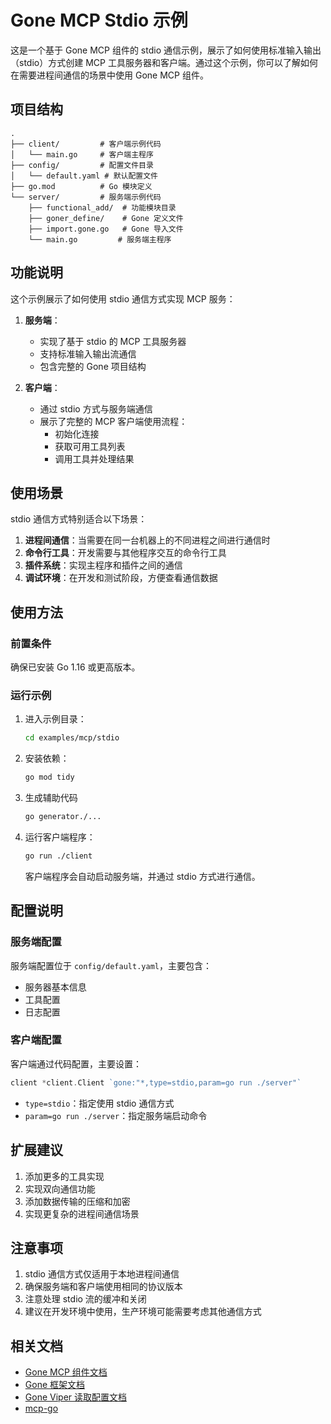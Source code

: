 # Gone MCP Stdio 示例

这是一个基于 Gone MCP 组件的 stdio 通信示例，展示了如何使用标准输入输出（stdio）方式创建 MCP 工具服务器和客户端。通过这个示例，你可以了解如何在需要进程间通信的场景中使用 Gone MCP 组件。

## 项目结构

```
.
├── client/         # 客户端示例代码
│   └── main.go     # 客户端主程序
├── config/         # 配置文件目录
│   └── default.yaml # 默认配置文件
├── go.mod          # Go 模块定义
└── server/         # 服务端示例代码
    ├── functional_add/  # 功能模块目录
    ├── goner_define/    # Gone 定义文件
    ├── import.gone.go   # Gone 导入文件
    └── main.go         # 服务端主程序
```

## 功能说明

这个示例展示了如何使用 stdio 通信方式实现 MCP 服务：

1. **服务端**：
   - 实现了基于 stdio 的 MCP 工具服务器
   - 支持标准输入输出流通信
   - 包含完整的 Gone 项目结构

2. **客户端**：
   - 通过 stdio 方式与服务端通信
   - 展示了完整的 MCP 客户端使用流程：
     - 初始化连接
     - 获取可用工具列表
     - 调用工具并处理结果

## 使用场景

stdio 通信方式特别适合以下场景：

1. **进程间通信**：当需要在同一台机器上的不同进程之间进行通信时
2. **命令行工具**：开发需要与其他程序交互的命令行工具
3. **插件系统**：实现主程序和插件之间的通信
4. **调试环境**：在开发和测试阶段，方便查看通信数据

## 使用方法

### 前置条件

确保已安装 Go 1.16 或更高版本。

### 运行示例

1. 进入示例目录：
   ```bash
   cd examples/mcp/stdio
   ```

2. 安装依赖：
   ```bash
   go mod tidy
   ```
3. 生成辅助代码
   ```bash
   go generator./...
   ```

4. 运行客户端程序：
   ```bash
   go run ./client
   ```

   客户端程序会自动启动服务端，并通过 stdio 方式进行通信。

## 配置说明

### 服务端配置

服务端配置位于 `config/default.yaml`，主要包含：

- 服务器基本信息
- 工具配置
- 日志配置

### 客户端配置

客户端通过代码配置，主要设置：

```go
client *client.Client `gone:"*,type=stdio,param=go run ./server"`
```

- `type=stdio`：指定使用 stdio 通信方式
- `param=go run ./server`：指定服务端启动命令

## 扩展建议

1. 添加更多的工具实现
2. 实现双向通信功能
3. 添加数据传输的压缩和加密
4. 实现更复杂的进程间通信场景

## 注意事项

1. stdio 通信方式仅适用于本地进程间通信
2. 确保服务端和客户端使用相同的协议版本
3. 注意处理 stdio 流的缓冲和关闭
4. 建议在开发环境中使用，生产环境可能需要考虑其他通信方式

## 相关文档

- [Gone MCP 组件文档](../../../mcp)
- [Gone 框架文档](https://github.com/gone-io/gone)
- [Gone Viper 读取配置文档](../../../viper)
- [mcp-go](github.com/mark3labs/mcp-go)